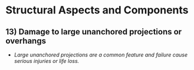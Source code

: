 # Structural Aspects and Components 
## 13) Damage to large unanchored projections or overhangs
* *Large unanchored projections are a common feature and failure cause serious injuries or life loss.*